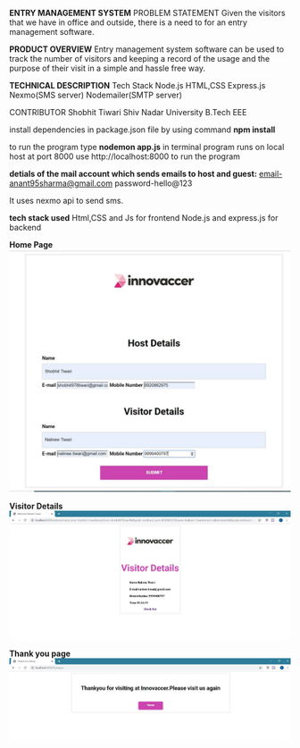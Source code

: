 
**ENTRY MANAGEMENT SYSTEM**
PROBLEM STATEMENT
Given the visitors that we have in office and outside, there is a need to for an entry management software.

**PRODUCT OVERVIEW**
Entry management system software can be used to track the number of visitors and keeping a record of the usage and the purpose of their visit in a simple and hassle free way.



**TECHNICAL DESCRIPTION**
Tech Stack
Node.js
HTML,CSS
Express.js
Nexmo(SMS server)
Nodemailer(SMTP server)

CONTRIBUTOR
Shobhit Tiwari
Shiv Nadar University
B.Tech EEE


install dependencies in package.json file by using command **npm install**

to run the program type **nodemon app.js** in terminal
program runs on local host at port 8000
use http://localhost:8000 to run the program




**detials of the mail account which sends emails to host and guest:**
email-anant95sharma@gmail.com
password-hello@123

It uses nexmo api  to send sms.

**tech stack used**
Html,CSS and Js for frontend
Node.js and express.js for backend


**Home Page**
![alt text](https://github.com/shobhu98/Invc/blob/master/home.JPG)


**Visitor Details**
![alt_text](https://github.com/shobhu98/Invc/blob/master/visitor%20details.JPG)


**Thank you page**
![alt_text](https://github.com/shobhu98/Invc/blob/master/thankyou.JPG)
